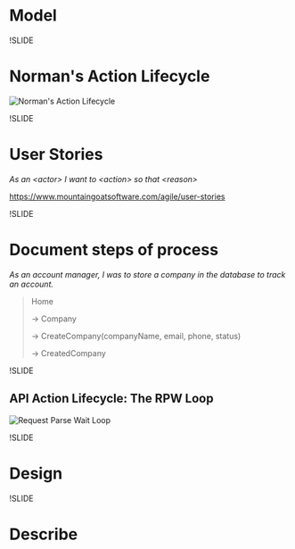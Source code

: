 # Model

!SLIDE

# Norman's Action Lifecycle

![Norman's Action Lifecycle](images/normans-action-lifecycle.png)

!SLIDE

# User Stories

*As an \<actor> I want to \<action> so that \<reason>*

https://www.mountaingoatsoftware.com/agile/user-stories

!SLIDE

# Document steps of process

*As an account manager, I was to store a company in the database to track an account.*

> Home
> 
> -> Company
> 
> -> CreateCompany(companyName, email, phone, status)
> 
> -> CreatedCompany

!SLIDE

## API Action Lifecycle: The RPW Loop

![Request Parse Wait Loop](images/request-parse-wait.png)

!SLIDE

# Design

!SLIDE

# Describe



